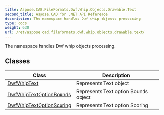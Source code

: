 ```yaml
---
title: Aspose.CAD.FileFormats.Dwf.Whip.Objects.Drawable.Text
second_title: Aspose.CAD for .NET API Reference
description: The namespace handles Dwf whip objects processing
type: docs
weight: 630
url: /net/aspose.cad.fileformats.dwf.whip.objects.drawable.text/
---
```

The namespace handles Dwf whip objects processing.

## Classes

| Class | Description |
| --- | --- |
| [DwfWhipText](./dwfwhiptext/) | Represents Text object |
| [DwfWhipTextOptionBounds](./dwfwhiptextoptionbounds/) | Represents Text option Bounds object |
| [DwfWhipTextOptionScoring](./dwfwhiptextoptionscoring/) | Represents Text option Scoring |


